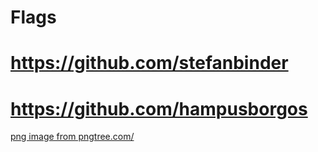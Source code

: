 # Flags

#  https://github.com/stefanbinder 

#  https://github.com/hampusborgos

   <a href='https://pngtree.com/freepng/unveiling-the-beauty-of-our-planet-from-space-generative-with-ai_14573668.html'>png image from pngtree.com/</a>